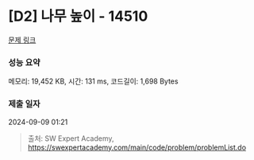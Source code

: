 # [D2] 나무 높이 - 14510 

[문제 링크](https://swexpertacademy.com/main/code/problem/problemDetail.do?contestProbId=AYFofW8qpXYDFAR4) 

### 성능 요약

메모리: 19,452 KB, 시간: 131 ms, 코드길이: 1,698 Bytes

### 제출 일자

2024-09-09 01:21



> 출처: SW Expert Academy, https://swexpertacademy.com/main/code/problem/problemList.do